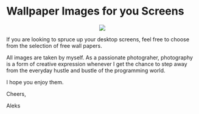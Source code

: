 # Wallpaper Images for you Screens

<p align="center">
<img src="https://res.cloudinary.com/suv4o/image/upload/v1622624475/github/wallpaper-images_xysz7s.gif"/>
</p>

If you are looking to spruce up your desktop screens, feel free to choose from the selection of free wall papers.

All images are taken by myself. As a passionate photograher, photography is a form of creative expression whenever I get the chance to step away from the everyday hustle and bustle of the programming world.

I hope you enjoy them.

Cheers,

Aleks
